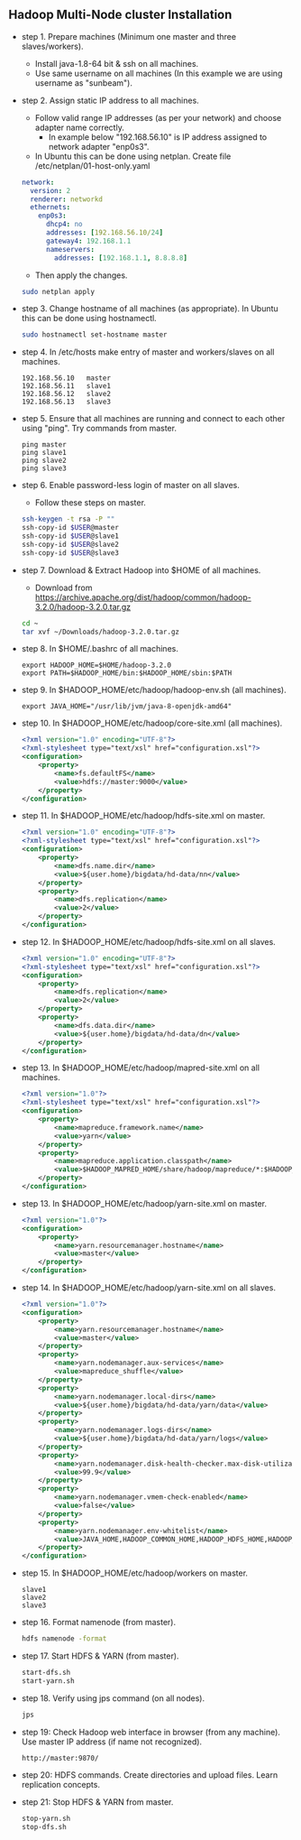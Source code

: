 ﻿## Hadoop Multi-Node cluster Installation
* step 1. Prepare machines (Minimum one master and three slaves/workers).
	* Install java-1.8-64 bit & ssh on all machines.
	* Use same username on all machines (In this example we are using username as "sunbeam").

* step 2. Assign static IP address to all machines.
	* Follow valid range IP addresses (as per your network) and choose adapter name correctly.
		* In example below "192.168.56.10" is IP address assigned to network adapter "enp0s3".
	* In Ubuntu this can be done using netplan. Create file /etc/netplan/01-host-only.yaml
	```yml
	network:
  	  version: 2
  	  renderer: networkd
  	  ethernets:
	    enp0s3:
          dhcp4: no
          addresses: [192.168.56.10/24]
          gateway4: 192.168.1.1
          nameservers:
            addresses: [192.168.1.1, 8.8.8.8]
	```
	* Then apply the changes.
	```sh
	sudo netplan apply
	```

* step 3. Change hostname of all machines (as appropriate). In Ubuntu this can be done using hostnamectl.
	```sh
	sudo hostnamectl set-hostname master
	```

* step 4. In /etc/hosts make entry of master and workers/slaves on all machines.
	```
	192.168.56.10	master
	192.168.56.11	slave1
	192.168.56.12	slave2
	192.168.56.13	slave3
	```

* step 5. Ensure that all machines are running and connect to each other using "ping". Try commands from master.
	```
	ping master
	ping slave1
	ping slave2
	ping slave3
	```

* step 6. Enable password-less login of master on all slaves.
	* Follow these steps on master. 
	```sh
	ssh-keygen -t rsa -P ""
	ssh-copy-id $USER@master
	ssh-copy-id $USER@slave1
	ssh-copy-id $USER@slave2
	ssh-copy-id $USER@slave3
	```

* step 7. Download & Extract Hadoop into $HOME of all machines.
	* Download from https://archive.apache.org/dist/hadoop/common/hadoop-3.2.0/hadoop-3.2.0.tar.gz
	
	```sh
	cd ~
	tar xvf ~/Downloads/hadoop-3.2.0.tar.gz
	```

* step 8. In $HOME/.bashrc of all machines.
	```
	export HADOOP_HOME=$HOME/hadoop-3.2.0
	export PATH=$HADOOP_HOME/bin:$HADOOP_HOME/sbin:$PATH
	```

* step 9. In $HADOOP_HOME/etc/hadoop/hadoop-env.sh (all machines).

	```
	export JAVA_HOME="/usr/lib/jvm/java-8-openjdk-amd64"
	```

* step 10. In $HADOOP_HOME/etc/hadoop/core-site.xml (all machines).

	```xml
	<?xml version="1.0" encoding="UTF-8"?>
	<?xml-stylesheet type="text/xsl" href="configuration.xsl"?>
	<configuration>
		<property>
			<name>fs.defaultFS</name>
			<value>hdfs://master:9000</value>
		</property>
	</configuration>
	```

* step 11. In $HADOOP_HOME/etc/hadoop/hdfs-site.xml on master.

	```xml
	<?xml version="1.0" encoding="UTF-8"?>
	<?xml-stylesheet type="text/xsl" href="configuration.xsl"?>
	<configuration>
		<property>
			<name>dfs.name.dir</name>
			<value>${user.home}/bigdata/hd-data/nn</value>
		</property>
		<property>
			<name>dfs.replication</name>
			<value>2</value>
		</property>
	</configuration>
	```

* step 12. In $HADOOP_HOME/etc/hadoop/hdfs-site.xml on all slaves.

	```xml
	<?xml version="1.0" encoding="UTF-8"?>
	<?xml-stylesheet type="text/xsl" href="configuration.xsl"?>
	<configuration>
		<property>
			<name>dfs.replication</name>
			<value>2</value>
		</property>
		<property>
			<name>dfs.data.dir</name>
			<value>${user.home}/bigdata/hd-data/dn</value>
		</property>
	</configuration>
	```

* step 13. In $HADOOP_HOME/etc/hadoop/mapred-site.xml on all machines.

	```xml
	<?xml version="1.0"?>
	<?xml-stylesheet type="text/xsl" href="configuration.xsl"?>
	<configuration>
		<property>
			<name>mapreduce.framework.name</name>
			<value>yarn</value>
		</property>
		<property>
			<name>mapreduce.application.classpath</name>
			<value>$HADOOP_MAPRED_HOME/share/hadoop/mapreduce/*:$HADOOP_MAPRED_HOME/share/hadoop/mapreduce/lib/*</value>
		</property>
	</configuration>
	```

* step 13. In $HADOOP_HOME/etc/hadoop/yarn-site.xml on master.

	```xml
	<?xml version="1.0"?>
	<configuration>
		<property>
			<name>yarn.resourcemanager.hostname</name>
			<value>master</value>
		</property>
	</configuration>
	```

* step 14. In $HADOOP_HOME/etc/hadoop/yarn-site.xml on all slaves.
	```xml
	<?xml version="1.0"?>
	<configuration>
		<property>
			<name>yarn.resourcemanager.hostname</name>
			<value>master</value>
		</property>
		<property>
			<name>yarn.nodemanager.aux-services</name>
			<value>mapreduce_shuffle</value>
		</property>
		<property>
			<name>yarn.nodemanager.local-dirs</name>
			<value>${user.home}/bigdata/hd-data/yarn/data</value>
		</property>
		<property>
			<name>yarn.nodemanager.logs-dirs</name>
			<value>${user.home}/bigdata/hd-data/yarn/logs</value>
		</property>
		<property>
			<name>yarn.nodemanager.disk-health-checker.max-disk-utilization-perdisk-percentage</name>
			<value>99.9</value>
		</property>
		<property>
			<name>yarn.nodemanager.vmem-check-enabled</name>
			<value>false</value>
		</property>
		<property>
        	<name>yarn.nodemanager.env-whitelist</name>
			<value>JAVA_HOME,HADOOP_COMMON_HOME,HADOOP_HDFS_HOME,HADOOP_CONF_DIR,CLASSPATH_PREPEND_DISTCACHE,HADOOP_YARN_HOME,HADOOP_MAPRED_HOME</value>
		</property>
	</configuration>
	```

* step 15. In $HADOOP_HOME/etc/hadoop/workers on master.
	```
	slave1
	slave2
	slave3
	```

* step 16. Format namenode (from master).
	```sh
	hdfs namenode -format
	```

* step 17. Start HDFS & YARN (from master). 
	```sh
	start-dfs.sh
	start-yarn.sh
	```
* step 18. Verify using jps command (on all nodes).
	```sh
	jps
	```

* step 19: Check Hadoop web interface in browser (from any machine). Use master IP address (if name not recognized).
	```
	http://master:9870/
	```

* step 20: HDFS commands. Create directories and upload files. Learn replication concepts.

* step 21: Stop HDFS & YARN from master.
	```sh
	stop-yarn.sh
	stop-dfs.sh
	```
